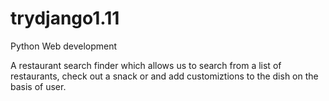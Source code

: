 # trydjango1.11
Python Web development

A restaurant search finder which allows us to search from a list of restaurants, 
check out a snack or and add customiztions to the dish on the basis of user.

